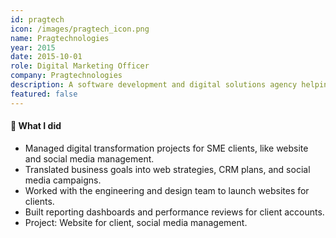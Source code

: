 ```yaml
---
id: pragtech
icon: /images/pragtech_icon.png
name: Pragtechnologies
year: 2015
date: 2015-10-01
role: Digital Marketing Officer
company: Pragtechnologies
description: A software development and digital solutions agency helping SMEs build websites, automate processes, and grow their online presence.
featured: false
---
```


#### 🔧 What I did

- Managed digital transformation projects for SME clients, like website and social media management.
- Translated business goals into web strategies, CRM plans, and social media campaigns.
- Worked with the engineering and design team to launch websites for clients.
- Built reporting dashboards and performance reviews for client accounts.
- Project: Website for client, social media management.